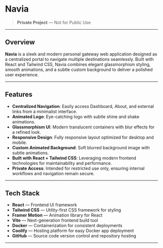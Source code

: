 # Navia

> **Private Project** — Not for Public Use

---

## Overview

**Navia** is a sleek and modern personal gateway web application designed as a centralized portal to navigate multiple destinations seamlessly. Built with React and Tailwind CSS, Navia combines elegant glassmorphism styling, smooth animations, and a subtle custom background to deliver a polished user experience.

---

## Features

- **Centralized Navigation**: Easily access Dashboard, About, and external links from a minimalist interface.
- **Animated Logo**: Eye-catching logo with subtle shine and shake animations.
- **Glassmorphism UI**: Modern translucent containers with blur effects for a refined look.
- **Responsive Design**: Fully responsive layout optimized for desktop and mobile.
- **Custom Animated Background**: Soft blurred background image with subtle animations.
- **Built with React + Tailwind CSS**: Leveraging modern frontend technologies for maintainability and performance.
- **Private Access**: Intended for restricted use only, ensuring internal workflows and navigation remain secure.

---

## Tech Stack

- **React** — Frontend UI framework  
- **Tailwind CSS** — Utility-first CSS framework for styling  
- **Framer Motion** — Animation library for React  
- **Vite** — Next-generation frontend build tool  
- **Docker** — Containerization for consistent deployments  
- **Coolify** — Hosting platform for easy Docker app deployment  
- **GitHub** — Source code version control and repository hosting  

---